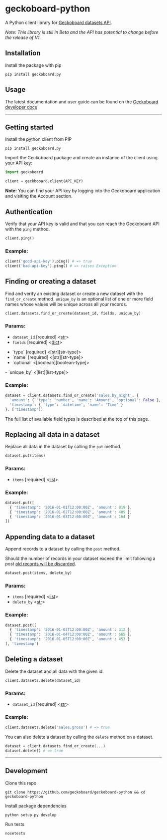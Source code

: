 # geckoboard-python

A Python client library for [Geckoboard datasets API](https://developer.geckoboard.com/api-reference/).

*Note: This library is still in Beta and the API has potential to change before the release of V1.*

## Installation

Install the package with pip

```
pip install geckoboard.py
```

## Usage

The latest documentation and user guide can be found on the [Geckoboard developer docs](https://developer.geckoboard.com/api-reference/python/)

---

## Getting started

Install the python client from PIP

```
pip install geckoboard.py
```

Import the Geckoboard package and create an instance of the client using your API key:

```python
import geckoboard

client = geckbooard.client(API_KEY)
```

**Note:** You can find your API key by logging into the Geckoboard application and visiting the Account section.

## Authentication

Verify that your API key is valid and that you can reach the Geckoboard API with the `ping` method.

```python
client.ping()
```

### Example:

```python
client('good-api-key').ping() # => true
client('bad-api-key').ping() # => raises Exception
```

## Finding or creating a dataset

Find and verify an existing dataset or create a new dataset with the `find_or_create` method. `unique_by` is an optional list of one or more field names whose values will be unique across all your records.

```python
client.datasets.find_or_create(dataset_id, fields, unique_by)
```

### Params:
- `dataset_id` [required] <[str][str-type]>
- `fields` [required] <[dict][dict-type]>
<ul>
<li>`type` [required] <[str][str-type]></li>
<li>`name` [required] <[str][str-type]></li>
<li>`optional` <[boolean][boolean-type]></li>
</ul>
- `unique_by` <[list][list-type]>

### Example:

```python
dataset = client.datasets.find_or_create('sales.by_night', {
  'amount': { 'type': 'number', 'name': 'Amount', 'optional': False },
  'timestamp': { 'type': 'datetime', 'name': 'Time' }
}, ['timestamp'])
```

The full list of available field types is described at the top of this page.

## Replacing all data in a dataset

Replace all data in the dataset by calling the `put` method.

```python
dataset.put(items)
```

### Params:

- `items` [required] <[list][list-type]>

### Example:

```python
dataset.put([
  { 'timestamp': '2016-01-01T12:00:00Z', 'amount': 819 },
  { 'timestamp': '2016-01-02T12:00:00Z', 'amount': 409 },
  { 'timestamp': '2016-01-03T12:00:00Z', 'amount': 164 }
])
```

## Appending data to a dataset

Append records to a dataset by calling the `post` method.

Should the number of records in your dataset exceed the limit following a post [old records will be discarded](#record-count-limit).

```python
dataset.post(items, delete_by)
```

### Params:
- `items` [required] <[list][list-type]>
- `delete_by` <[str][str-type]>

### Example:

```python
dataset.post([
  { 'timestamp': '2016-01-03T12:00:00Z', 'amount': 312 },
  { 'timestamp': '2016-01-04T12:00:00Z', 'amount': 665 },
  { 'timestamp': '2016-01-05T12:00:00Z', 'amount': 453 }
], 'timestamp')
```

## Deleting a dataset

Delete the dataset and all data with the given id.

```python
client.datasets.delete(dataset_id)
```

### Params:
- `dataset_id` [required] <[str][str-type]>

### Example:

```python
client.datasets.delete('sales.gross') # => true
```

You can also delete a dataset by calling the `delete` method on a dataset.

```python
dataset = client.datasets.find_or_create(...)
dataset.delete() # => true
```

[boolean-type]: https://docs.python.org/2/library/stdtypes.html#boolean-values
[str-type]: https://docs.python.org/2/library/stdtypes.html#sequence-types-str-unicode-list-tuple-bytearray-buffer-xrange
[dict-type]: https://docs.python.org/2/library/stdtypes.html#mapping-types-dict
[list-type]: https://docs.python.org/2/library/stdtypes.html#sequence-types-str-unicode-list-tuple-bytearray-buffer-xrange

---

## Development

Clone this repo
```
git clone https://github.com/geckoboard/geckoboard-python && cd geckoboard-python
```

Install package dependencies
```
python setup.py develop
```

Run tests
```
nosetests
```



